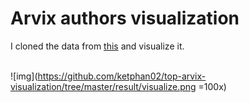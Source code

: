 Arvix authors visualization
===========================


I cloned the data from [this](https://www.kaggle.com/Cornell-University/arxiv) and visualize it.<br><br>

![img](https://github.com/ketphan02/top-arvix-visualization/tree/master/result/visualize.png =100x)

